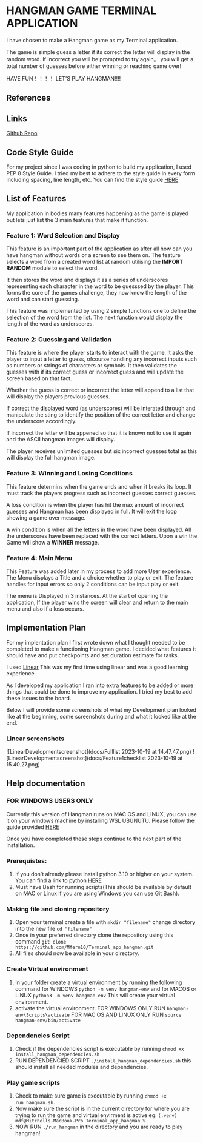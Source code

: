 # HANGMAN GAME TERMINAL APPLICATION
I have chosen to make a Hangman game as my Terminal application. 

The game is simple guess a letter if its correct the letter will display in the random word. 
If incorrect you will be prompted to try again。
you will get a total number of guesses before either winning or reaching game over! 

HAVE FUN！！！！ LET'S PLAY HANGMAN!!!!

## References

## Links
[Github Repo](https://github.com/Mfern10/Terminal_app_hangman)

## Code Style Guide
For my project since I was coding in python to build my application, I used PEP 8 Style Guide.
I tried my best to adhere to the style guide in every form including spacing, line length, etc.
You can find the style guide [HERE](https://peps.python.org/pep-0008/)

## List of Features
My application in bodies many features happening as the game is played but lets just list the 3 main features that make it function.
### Feature 1: Word Selection and Display
This feature is an important part of the application as after all how can you have hangman without words or a screen to see them on.
The feature selects a word from a created word list at random utilising the **IMPORT RANDOM** module to select the word.

It then stores the word and displays it as a series of underscores representing each character in the word to be guesssed
by the player. This forms the core of the games challenge, they now know the length of the word and can start guessing.

This feature was implemented by using 2 simple functions one to define the selection of the word from the list.
The next function would display the length of the word as underscores.

### Feature 2: Guessing and Validation
This feature is where the player starts to interact with the game. It asks the player to input a letter to guess,
ofcourse handling any incorrect inputs such as numbers or strings of characters or symbols. It then validates the guesses
with if its correct guess or incorrect guess and will update the screen based on that fact.

Whether the guess is correct or incorrect the letter will append to a list that will display the players previous guesses. 

If correct the displayed word (as underscores) will be interated through and manipulate the sting to identify the position 
of the correct letter and change the underscore accordingly.

If incorrect the letter will be appened so that it is known not to use it again and the ASCII hangman images will display.

The player receives unlimited guesses but six incorrect guesses total as this will display the full hangman image.

### Feature 3: Winning and Losing Conditions
This feature determins when the game ends and when it breaks its loop. It must track the players progress such as incorrect guesses
correct guesses. 

A loss condition is when the player has  hit the max amount of incorrect guesses and Hangman has been displayed in full. 
It will exit the loop showing a game over message.

A win condition is when all the letters in the word have been displayed. All the underscores have been replaced with the correct 
letters. Upon a win the Game will show a **WINNER** message.

### Feature 4: Main Menu
This Feature was added later in my process to add more User experience. The Menu displays a Title and a choice whether to play or exit.
The feature handles for input errors so only 2 conditions can be input play or exit. 

The menu is Displayed in 3 instances. At the start of opening the application, If the player wins the screen will clear and return to 
the main menu and also if a loss occurs.



## Implementation Plan
For my implentation plan I first wrote down what I thought needed to be completed to make a functioning Hangman game. I decided what features it should have and put checkpoints and set duration estimate for tasks. 

I used [Linear](https://linear.app/mitchells-workspace/project/hangman-terminal-application-492f08c73346/MIT) This was my first time using linear and was a good learning experience. 

As I developed my application I ran into extra features to be added or more things that could be done to improve my application. I tried my best to add these issues to the board.

Below I will provide some screenshots of what my Development plan looked like at the beginning, some screenshots during and what it looked like at the end.

### Linear screenshots
![LinearDevelopmentscreenshot](docs/Fulllist 2023-10-19 at 14.47.47.png)
![LinearDevelopmentscreenshot](docs/Feature1checklist 2023-10-19 at 15.40.27.png)

## Help documentation
### FOR WINDOWS USERS ONLY
Currently this version of Hangman runs on MAC OS and LINUX, you can use it on your windows machine by installing WSL UBUNUTU. Please follow the guide provided [HERE](https://ubuntu.com/tutorials/install-ubuntu-on-wsl2-on-windows-10#1-overview) 

Once you have completed these steps continue to the next part of the installation.
### Prerequistes:
1. If you don't already please install python 3.10 or higher on your system. You can find a link to python [HERE](https://www.python.org/downloads/)
2. Must have Bash for running scripts(This should be available by default on MAC or Linux if you are using Windows you can use Git Bash).
### Making file and cloning repository
1. Open your terminal create a file with ```mkdir "filename"``` change directory into the new file ```cd "filename"```
2. Once in your preferred directory clone the repository using this command ```git clone https://github.com/Mfern10/Terminal_app_hangman.git```
3. All files should now be available in your directory.
### Create Virtual environment
1. In your folder create a virtual environment by running the following command for WINDOWS ```python -m venv hangman-env``` and for MACOS or LINUX ```python3 -m venv hangman-env``` This will create your virtual environment.
2. activate the virtual environment. FOR WINDOWS ONLY RUN ```hangman-env\Scripts\activate``` FOR MAC OS AND LINUX ONLY RUN ```source hangman-env/bin/activate```
### Dependencies Script
1. Check if the dependencies script is executable by running ```chmod +x install_hangman_dependencies.sh```
2. RUN DEPENDENCIED SCRIPT ```./install_hangman_dependencies.sh``` this should install all needed modules and dependencies.
### Play game scripts
1. Check to make sure game is executable by running ```chmod +x run_hangman.sh```.
2. Now make sure the script is in the current directory for where you are trying to run the game and virtual envirment is active eg: ```(.venv) mdf@Mitchells-MacBook-Pro Terminal_app_hangman %```
3. NOW RUN ```./run_hangman``` in the directory and you are ready to play hangman! 

